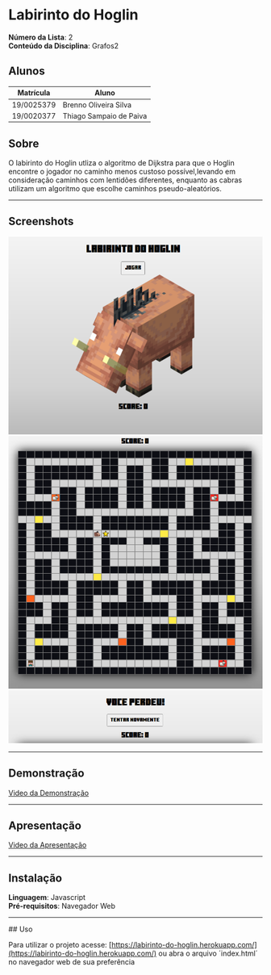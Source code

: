 # Labirinto do Hoglin

**Número da Lista**: 2<br>
**Conteúdo da Disciplina**: Grafos2<br>

## Alunos
|Matrícula | Aluno |
| -- | -- |
| 19/0025379 |  Brenno Oliveira Silva |
| 19/0020377 |  Thiago Sampaio de Paiva |

## Sobre 
O labirinto do Hoglin utliza o algoritmo de Dijkstra para que o Hoglin encontre o jogador no caminho menos custoso possível,levando em consideração caminhos com lentidões diferentes, enquanto as cabras utilizam um algoritmo que escolhe caminhos pseudo-aleatórios.
<hr>

## Screenshots
<img src="src/images/telaInicial.png" width="600"/>

<img src="src/images/telaJogo.png" width="600"/>

<img src="src/images/telaGameOver.png" width="600"/>

<hr>

## Demonstração

[Video da Demonstração](/videos/demo.mp4)

<hr>

## Apresentação

[Video da Apresentação](/videos/apresentacao.mp4)

<hr>

## Instalação 
**Linguagem**: Javascript<br>
**Pré-requisitos**: Navegador Web<br>

<hr>
## Uso 

Para utilizar o projeto acesse: [https://labirinto-do-hoglin.herokuapp.com/](https://labirinto-do-hoglin.herokuapp.com/)
ou abra o arquivo ´index.html´ no navegador web de sua preferência